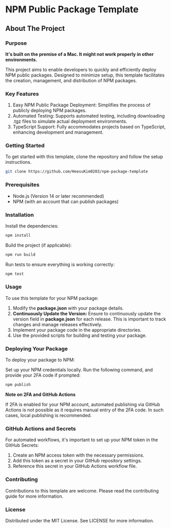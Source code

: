 # NPM Public Package Template

## About The Project

### Purpose

<b>It's built on the premise of a Mac. It might not work properly in other environments.</b>

This project aims to enable developers to quickly and efficiently deploy NPM public packages. Designed to minimize setup, this template facilitates the creation, management, and distribution of NPM packages.

### Key Features

1. Easy NPM Public Package Deployment: Simplifies the process of publicly deploying NPM packages.
2. Automated Testing: Supports automated testing, including downloading .tgz files to simulate actual deployment environments.
3. TypeScript Support: Fully accommodates projects based on TypeScript, enhancing development and management.

### Getting Started

To get started with this template, clone the repository and follow the setup instructions.

```bash
git clone https://github.com/HeesuKim0203/npm-package-template
```

### Prerequisites

- Node.js (Version 14 or later recommended)
- NPM (with an account that can publish packages)

### Installation

Install the dependencies:

```bash
npm install
```

Build the project (if applicable):

```bash
npm run build
```

Run tests to ensure everything is working correctly:

```bash
npm test
```

### Usage

To use this template for your NPM package:

1. Modify the <b>package.json</b> with your package details.
2. <b>Continuously Update the Version:</b> Ensure to continuously update the version field in <b>package.json</b> for each release. This is important to track changes and manage releases effectively.
3. Implement your package code in the appropriate directories.
4. Use the provided scripts for building and testing your package.

### Deploying Your Package

To deploy your package to NPM:

Set up your NPM credentials locally.
Run the following command, and provide your 2FA code if prompted:

```bash
npm publish
```


<b>Note on 2FA and GitHub Actions</b>  

If 2FA is enabled for your NPM account, automated publishing via GitHub Actions is not possible as it requires manual entry of the 2FA code. In such cases, local publishing is recommended.

### GitHub Actions and Secrets
For automated workflows, it's important to set up your NPM token in the GitHub Secrets:

1. Create an NPM access token with the necessary permissions.
2. Add this token as a secret in your GitHub repository settings.
3. Reference this secret in your GitHub Actions workflow file.

### Contributing
Contributions to this template are welcome. Please read the contributing guide for more information.

### License
Distributed under the MIT License. See LICENSE for more information.
